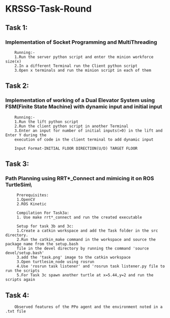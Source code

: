 # KRSSG-Task-Round

## Task 1:
### Implementation of Socket Programming and MultiThreading
        

        
        Running:-
        1.Run the server python script and enter the minion workforce size(x)
        2.In a different Terminal run the Client python script
        3.Open x terminals and run the minion script in each of them

## Task 2:
### Implementation of working of a Dual Elevator System using FSM(Finite State Machine) with dynamic input and initial input 
        
        Running:-
        1.Run the lift python script
        2.Run the client python script in another Terminal
        3.Enter an input for number of initial inputs(>0) in the lift and Enter Y during the 
        execution of code in the client terminal to add dynamic input 
        
        Input Format-INITIAL FLOOR DIRECTION(U/D) TARGET FLOOR
        
        
## Task 3:
### Path Planning using RRT*_Connect and mimicing it on ROS TurtleSim\
             
         Prerequisites:
         1.OpenCV
         2.ROS Kinetic
               
         Compilation For Task3a:
         1. Use make rrt*_connect and run the created executable
         
         Setup for task 3b and 3c:
         1.Create a catkin workspace and add the Task folder in the src directory.
         2.Run the catkin_make command in the workspace and source the package name from the setup.bash 
         file in the devel directory by running the command 'source devel/setup.bash'
         3.add the 'task.png' image to the catkin workspace
         3.Open turtlesim_node using rosrun
         4.Use 'rosrun task listener' and 'rosrun task listener.py file to run the scripts 
         5.For Task 3c spawn another turtle at x=5.44,y=2 and run the scripts again 
         
## Task 4:
        Observed features of the PPo agent and the environment noted in a .txt file
        
        
        

                               
                
                
        
